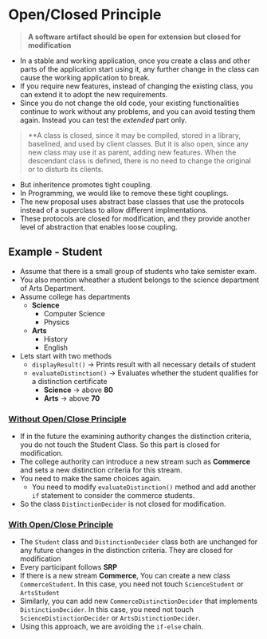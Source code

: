 # Open/Closed Principle

> **A software artifact should be open for extension but closed for modification**

- In a stable and working application, once you create a class and other parts of the application start using it, any further change in the class can cause the working application to break.
- If you require new features, instead of changing the existing class, you can extend it to adopt the new requirements.
- Since you do not change the old code, your existing functionalities continue to work without any problems, and you can avoid testing them again. Instead you can test the *extended* part only. 

> **A class is closed, since it may be compiled, stored in a library, baselined, and used by client classes. But it is also open, since any new class may use it as parent, adding new features. When the descendant class is defined, there is no need to change the original or to disturb its clients. 

- But inheritence promotes tight coupling. 
- In Programming, we would like to remove these tight couplings. 
- The new proposal uses abstract base classes that use the protocols instead of a superclass to allow different implmentations. 
- These protocols are closed for modification, and they provide another level of abstraction that enables loose coupling. 

## Example  - Student

- Assume that there is a small group of students who take semister exam. 
- You also mention wheather a student belongs to the science department of Arts Department. 
- Assume college has departments
    - **Science**
        - Computer Science
        - Physics
    - **Arts**
        - History
        - English
- Lets start with two methods
    - `displayResult()` -> Prints result with all necessary details of student
    - `evaluateDistinction()` -> Evaluates whether the student qualifies for a distinction certificate
        - **Science** -> above **80**
        - **Arts** -> above **70**

### [Without Open/Close Principle](WithoutOpenClosePrinicple/Client.java)

- If in the future the examining authority changes the distinction criteria, you do not touch the Student Class. So this part is closed for modification. 
- The college authority can introduce a new stream such as **Commerce** and sets a new distinction criteria for this stream. 
- You need to make the same choices again. 
    - You need to modify `evaluateDistinction()` method and add another `if` statement to consider the commerce students. 
- So the class `DistinctionDecider` is not closed for modification. 

### [With Open/Close Principle](WithOpenClosePrinciple/Client.java)

- The `Student` class and `DistinctionDecider` class both are unchanged for any future changes in the distinction criteria. They are closed for modification
- Every participant follows **SRP**
- If there is a new stream **Commerce**, You can create a new class `CommerceStudent`. In this case, you need not touch `ScienceStudent` or `ArtsStudent`
- Similarly, you can add new `CommerceDistinctionDecider` that implements `DistinctionDecider`. In this case, you need not touch `ScienceDistinctionDecider` or `ArtsDistinctionDecider`. 
- Using this approach, we are avoiding the `if-else` chain. 
